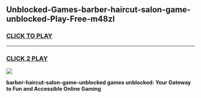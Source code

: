 
## Unblocked-Games-barber-haircut-salon-game-unblocked-Play-Free-m48zl
<h3>
<a href="https://premium76.site?title=barber-haircut-salon-game-unblocked&ref=19M">CLICK TO PLAY</a></h3>
<hr>

<h3>
<a href="https://premium76.site?title=barber-haircut-salon-game-unblocked&ref=19M">CLICK 2 PLAY</a>
  
</h3>

<a href="https://premium76.site?title=barber-haircut-salon-game-unblocked&ref=19M"><img src="https://clearcache.store/games.png"></a>


**barber-haircut-salon-game-unblocked games unblocked: Your Gateway to Fun and Accessible Online Gaming**
